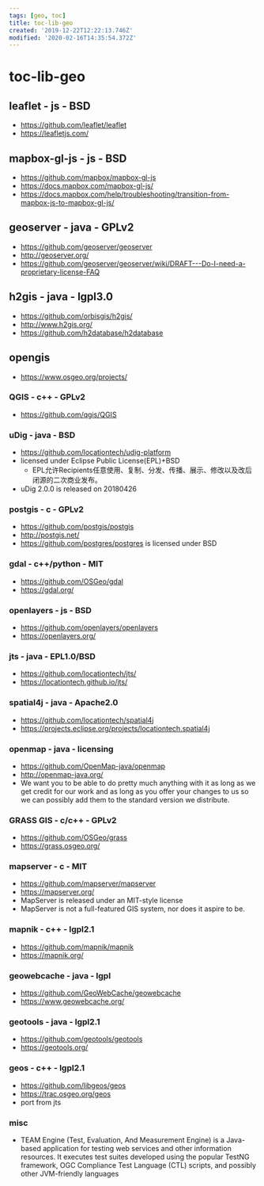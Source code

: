 ```yaml
---
tags: [geo, toc]
title: toc-lib-geo
created: '2019-12-22T12:22:13.746Z'
modified: '2020-02-16T14:35:54.372Z'
---
```


# toc-lib-geo

## leaflet - js - BSD
- https://github.com/leaflet/leaflet
- https://leafletjs.com/

## mapbox-gl-js - js - BSD
- https://github.com/mapbox/mapbox-gl-js
- https://docs.mapbox.com/mapbox-gl-js/
- https://docs.mapbox.com/help/troubleshooting/transition-from-mapbox-js-to-mapbox-gl-js/

## geoserver - java - GPLv2
- https://github.com/geoserver/geoserver
- http://geoserver.org/
- https://github.com/geoserver/geoserver/wiki/DRAFT---Do-I-need-a-proprietary-license-FAQ

## h2gis - java - lgpl3.0
- https://github.com/orbisgis/h2gis/
- http://www.h2gis.org/
- https://github.com/h2database/h2database

## opengis
- https://www.osgeo.org/projects/

### QGIS - c++ - GPLv2
- https://github.com/qgis/QGIS

### uDig - java - BSD
- https://github.com/locationtech/udig-platform
- licensed under Eclipse Public License(EPL)+BSD
    - EPL允许Recipients任意使用、复制、分发、传播、展示、修改以及改后闭源的二次商业发布。
- uDig 2.0.0 is released on 20180426

### postgis - c - GPLv2
- https://github.com/postgis/postgis
- http://postgis.net/
- https://github.com/postgres/postgres is licensed under BSD

### gdal - c++/python - MIT
- https://github.com/OSGeo/gdal
- https://gdal.org/

### openlayers - js - BSD
- https://github.com/openlayers/openlayers
- https://openlayers.org/

### jts - java - EPL1.0/BSD
- https://github.com/locationtech/jts/
- https://locationtech.github.io/jts/

### spatial4j - java - Apache2.0
- https://github.com/locationtech/spatial4j
- https://projects.eclipse.org/projects/locationtech.spatial4j

### openmap - java - licensing
- https://github.com/OpenMap-java/openmap
- http://openmap-java.org/
- We want you to be able to do pretty much anything with it as long as we get
credit for our work and as long as you offer your changes to us so we can possibly add them to the standard version we distribute.

### GRASS GIS - c/c++ - GPLv2
- https://github.com/OSGeo/grass
- https://grass.osgeo.org/

### mapserver - c - MIT
- https://github.com/mapserver/mapserver
- https://mapserver.org/
- MapServer is released under an MIT-style license
- MapServer is not a full-featured GIS system, nor does it aspire to be.

### mapnik - c++ - lgpl2.1
- https://github.com/mapnik/mapnik
- https://mapnik.org/

### geowebcache - java - lgpl
- https://github.com/GeoWebCache/geowebcache
- https://www.geowebcache.org/

### geotools - java - lgpl2.1
- https://github.com/geotools/geotools
- https://geotools.org/

### geos - c++ - lgpl2.1
- https://github.com/libgeos/geos 
- https://trac.osgeo.org/geos
- port from jts

### misc
- TEAM Engine (Test, Evaluation, And Measurement Engine) is a Java-based application for testing web services and other information resources. It executes test suites developed using the popular TestNG framework, OGC Compliance Test Language (CTL) scripts, and possibly other JVM-friendly languages

